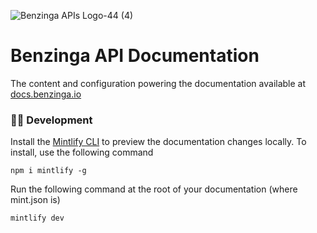 ![Benzinga APIs Logo-44 (4)](https://github.com/Benzinga/doc-site-mintlify/assets/93008740/a18fae5c-625a-4b7e-97ab-4a1c736a0051)

# Benzinga API Documentation

The content and configuration powering the documentation available at [docs.benzinga.io](https://docs.benzinga.io)

### 👩‍💻 Development

Install the [Mintlify CLI](https://www.npmjs.com/package/mintlify) to preview the documentation changes locally. To install, use the following command

```
npm i mintlify -g
```

Run the following command at the root of your documentation (where mint.json is)

```
mintlify dev
```
